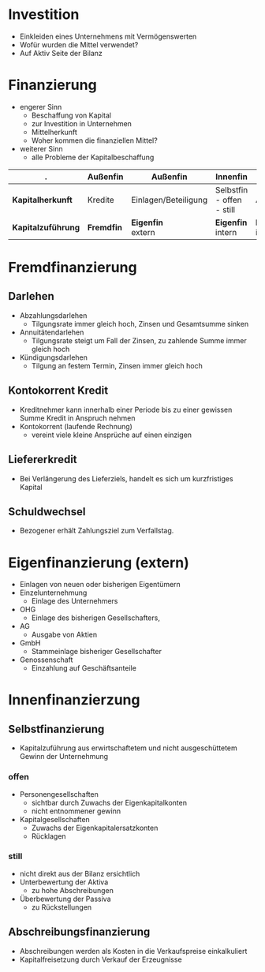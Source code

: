 # Investition
- Einkleiden eines Unternehmens mit Vermögenswerten
- Wofür wurden die Mittel verwendet?
- Auf Aktiv Seite der Bilanz
# Finanzierung
- engerer Sinn
    - Beschaffung von Kapital
    - zur Investition in Unternehmen
    - Mittelherkunft
    - Woher kommen die finanziellen Mittel?
- weiterer Sinn
    - alle Probleme der Kapitalbeschaffung

.|Außenfin|Außenfin|Innenfin|Innenfin|
---|---|---|---|---
**Kapitalherkunft**|Kredite|Einlagen/Beteiligung|Selbstfin<br>- offen<br> - still|Abschreibungen
**Kapitalzuführung**|**Fremdfin**|**Eigenfin**<br>extern|**Eigenfin**<br>intern|**Eigenfin**<br>intern

# Fremdfinanzierung
## Darlehen
- Abzahlungsdarlehen
    - Tilgungsrate immer gleich hoch, Zinsen und Gesamtsumme sinken
- Annuitätendarlehen
    - Tilgungsrate steigt um Fall der Zinsen, zu zahlende Summe immer gleich hoch
- Kündigungsdarlehen
    - Tilgung an festem Termin, Zinsen immer gleich hoch
## Kontokorrent Kredit
- Kreditnehmer kann innerhalb einer Periode bis zu einer gewissen Summe Kredit in Anspruch nehmen
- Kontokorrent (laufende Rechnung)
    - vereint viele kleine Ansprüche auf einen einzigen
## Liefererkredit
- Bei Verlängerung des Lieferziels, handelt es sich um kurzfristiges Kapital
## Schuldwechsel
- Bezogener erhält Zahlungsziel zum Verfallstag.
# Eigenfinanzierung (extern)
- Einlagen von neuen oder bisherigen Eigentümern
- Einzelunternehmung
    - Einlage des Unternehmers
- OHG
    - Einlage des bisherigen Gesellschafters, 
- AG
    - Ausgabe von Aktien
- GmbH
    - Stammeinlage bisheriger Gesellschafter
- Genossenschaft
    - Einzahlung auf Geschäftsanteile
# Innenfinanzierzung
## Selbstfinanzierung
- Kapitalzuführung aus erwirtschaftetem und nicht ausgeschüttetem Gewinn der Unternehmung
### offen
- Personengesellschaften 
    - sichtbar durch Zuwachs der Eigenkapitalkonten
    - nicht entnommener gewinn
- Kapitalgesellschaften 
    - Zuwachs der Eigenkapitalersatzkonten
    - Rücklagen
### still
- nicht direkt aus der Bilanz ersichtlich
- Unterbewertung der Aktiva
    - zu hohe Abschreibungen
- Überbewertung der Passiva
    - zu Rückstellungen
## Abschreibungsfinanzierung
- Abschreibungen werden als Kosten in die Verkaufspreise einkalkuliert
- Kapitalfreisetzung durch Verkauf der Erzeugnisse